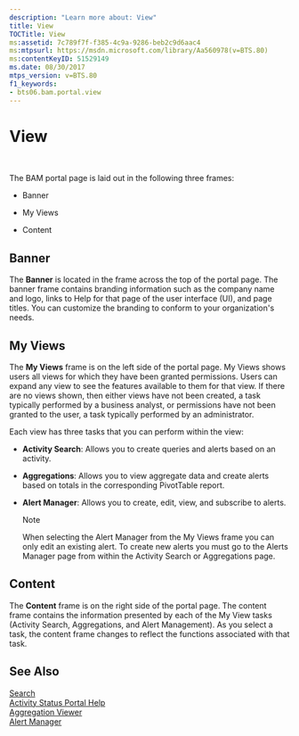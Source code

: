 ```yaml
---
description: "Learn more about: View"
title: View
TOCTitle: View
ms:assetid: 7c789f7f-f385-4c9a-9286-beb2c9d6aac4
ms:mtpsurl: https://msdn.microsoft.com/library/Aa560978(v=BTS.80)
ms:contentKeyID: 51529149
ms.date: 08/30/2017
mtps_version: v=BTS.80
f1_keywords:
- bts06.bam.portal.view
---
```


# View

 

The BAM portal page is laid out in the following three frames:

  - Banner

  - My Views

  - Content

## Banner

The **Banner** is located in the frame across the top of the portal page. The banner frame contains branding information such as the company name and logo, links to Help for that page of the user interface (UI), and page titles. You can customize the branding to conform to your organization's needs.

## My Views

The **My Views** frame is on the left side of the portal page. My Views shows users all views for which they have been granted permissions. Users can expand any view to see the features available to them for that view. If there are no views shown, then either views have not been created, a task typically performed by a business analyst, or permissions have not been granted to the user, a task typically performed by an administrator.

Each view has three tasks that you can perform within the view:

  - **Activity Search**: Allows you to create queries and alerts based on an activity.

  - **Aggregations**: Allows you to view aggregate data and create alerts based on totals in the corresponding PivotTable report.

  - **Alert Manager**: Allows you to create, edit, view, and subscribe to alerts.
    

    > [!NOTE]
    > <P>When selecting the Alert Manager from the My Views frame you can only edit an existing alert. To create new alerts you must go to the Alerts Manager page from within the Activity Search or Aggregations page.</P>



## Content

The **Content** frame is on the right side of the portal page. The content frame contains the information presented by each of the My View tasks (Activity Search, Aggregations, and Alert Management). As you select a task, the content frame changes to reflect the functions associated with that task.

## See Also

[Search](search.md)  
[Activity Status Portal Help](activity-status-portal-help.md)  
[Aggregation Viewer](aggregation-viewer.md)  
[Alert Manager](alert-manager.md)

